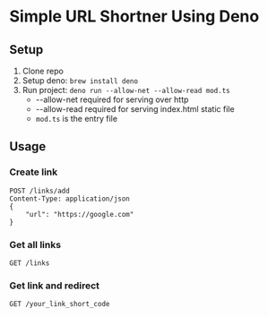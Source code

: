 # Simple URL Shortner Using Deno

## Setup

1. Clone repo
1. Setup deno: `brew install deno`
1. Run project: `deno run --allow-net --allow-read mod.ts`
   - --allow-net required for serving over http
   - --allow-read required for serving index.html static file
   - `mod.ts` is the entry file

## Usage

### Create link

```
POST /links/add
Content-Type: application/json
{
    "url": "https://google.com"
}
```

### Get all links

```
GET /links
```

### Get link and redirect

```
GET /your_link_short_code
```
